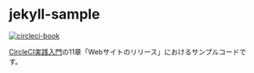 # jekyll-sample

[![circleci-book](https://circleci.com/gh/circleci-book/jekyll-sample.svg?style=svg)](https://circleci.com/gh/circleci-book/jekyll-sample)

[CircleCI実践入門](https://gihyo.jp/book/2020/978-4-297-11411-4)の11章「Webサイトのリリース」におけるサンプルコードです。
